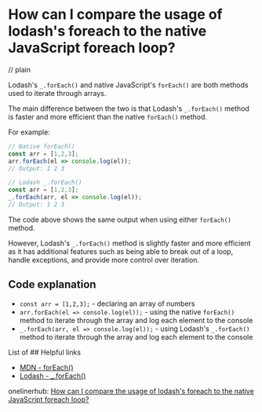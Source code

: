# How can I compare the usage of lodash's foreach to the native JavaScript foreach loop?
// plain

Lodash's `_.forEach()` and native JavaScript's `forEach()` are both methods used to iterate through arrays.

The main difference between the two is that Lodash's `_.forEach()` method is faster and more efficient than the native `forEach()` method.

For example:

```javascript
// Native forEach()
const arr = [1,2,3];
arr.forEach(el => console.log(el));
// Output: 1 2 3

// Lodash _.forEach()
const arr = [1,2,3];
_.forEach(arr, el => console.log(el));
// Output: 1 2 3
```

The code above shows the same output when using either `forEach()` method.

However, Lodash's `_.forEach()` method is slightly faster and more efficient as it has additional features such as being able to break out of a loop, handle exceptions, and provide more control over iteration.

## Code explanation

* `const arr = [1,2,3];` - declaring an array of numbers
* `arr.forEach(el => console.log(el));` - using the native `forEach()` method to iterate through the array and log each element to the console
* `_.forEach(arr, el => console.log(el));` - using Lodash's `_.forEach()` method to iterate through the array and log each element to the console

List of ## Helpful links
* [MDN - forEach()](https://developer.mozilla.org/en-US/docs/Web/JavaScript/Reference/Global_Objects/Array/forEach)
* [Lodash - _.forEach()](https://lodash.com/docs/4.17.15#forEach)

onelinerhub: [How can I compare the usage of lodash's foreach to the native JavaScript foreach loop?](https://onelinerhub.com/javascript-lodash/how-can-i-compare-the-usage-of-lodash-s-foreach-to-the-native-javascript-foreach-loop)
